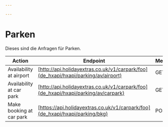 ```yaml
---

---
```


# Parken

Dieses sind die Anfragen für Parken.


 | Action                   | Endpoint                                                                           | Method | 
 | ------                   | --------                                                                           | ------ | 
 | Availability at airport  | [http://api.holidayextras.co.uk/v1/carpark/foo](de_hxapi/hxapi/parking/av/airport) | GET    | 
 | Availability at car park | [http://api.holidayextras.co.uk/v1/carpark/foo](de_hxapi/hxapi/parking/av/carpark) | GET    | 
 | Make booking at car park | [https://api.holidayextras.co.uk/v1/carpark/foo](de_hxapi/hxapi/parking/bkg)       | POST   | 

